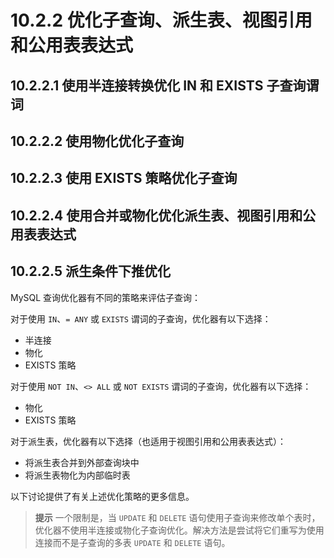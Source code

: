 # 10.2.2 优化子查询、派生表、视图引用和公用表表达式

## 10.2.2.1 使用半连接转换优化 IN 和 EXISTS 子查询谓词
## 10.2.2.2 使用物化优化子查询
## 10.2.2.3 使用 EXISTS 策略优化子查询
## 10.2.2.4 使用合并或物化优化派生表、视图引用和公用表表达式
## 10.2.2.5 派生条件下推优化

MySQL 查询优化器有不同的策略来评估子查询：

对于使用 `IN`、`= ANY` 或 `EXISTS` 谓词的子查询，优化器有以下选择：

- 半连接
- 物化
- EXISTS 策略

对于使用 `NOT IN`、`<> ALL` 或 `NOT EXISTS` 谓词的子查询，优化器有以下选择：

- 物化
- EXISTS 策略

对于派生表，优化器有以下选择（也适用于视图引用和公用表表达式）：

- 将派生表合并到外部查询块中
- 将派生表物化为内部临时表

以下讨论提供了有关上述优化策略的更多信息。

> **提示**
> 一个限制是，当 `UPDATE` 和 `DELETE` 语句使用子查询来修改单个表时，优化器不使用半连接或物化子查询优化。解决方法是尝试将它们重写为使用连接而不是子查询的多表 `UPDATE` 和 `DELETE` 语句。